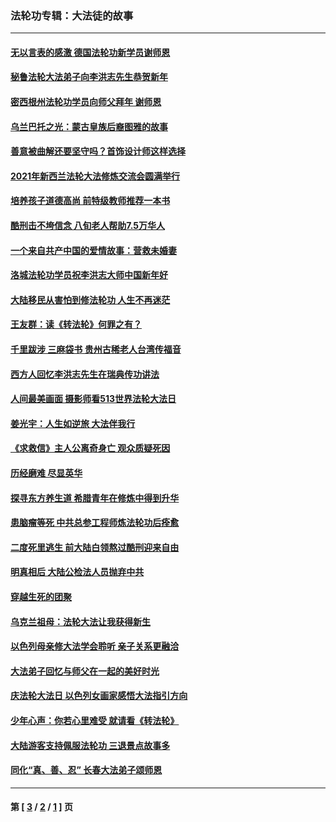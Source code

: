 ### 法轮功专辑：大法徒的故事
---
#### [无以言表的感激 德国法轮功新学员谢师恩](../../pages/nf1147481/n13543790.md?02230430) 
#### [秘鲁法轮大法弟子向李洪志先生恭贺新年](../../pages/nf1147481/n13540182.md?02230430) 
#### [密西根州法轮功学员向师父拜年 谢师恩](../../pages/nf1147481/n13538183.md?02230430) 
#### [乌兰巴托之光：蒙古皇族后裔图雅的故事](../../pages/nf1147481/n13155759.md?02230430) 
#### [善意被曲解还要坚守吗？首饰设计师这样选择](../../pages/nf1147481/n13077575.md?02230430) 
#### [2021年新西兰法轮大法修炼交流会圆满举行](../../pages/nf1147481/n13033149.md?02230430) 
#### [培养孩子道德高尚 前特级教师推荐一本书](../../pages/nf1147481/n12938640.md?02230430) 
#### [酷刑击不垮信念 八旬老人帮助7.5万华人](../../pages/nf1147481/n12880712.md?02230430) 
#### [一个来自共产中国的爱情故事：营救未婚妻](../../pages/nf1147481/n12778386.md?02230430) 
#### [洛城法轮功学员祝李洪志大师中国新年好](../../pages/nf1147481/n12724685.md?02230430) 
#### [大陆移民从害怕到修法轮功 人生不再迷茫](../../pages/nf1147481/n12414325.md?02230430) 
#### [王友群：读《转法轮》何罪之有？](../../pages/nf1147481/n12408647.md?02230430) 
#### [千里跋涉 三麻袋书 贵州古稀老人台湾传福音](../../pages/nf1147481/n12198750.md?02230430) 
#### [西方人回忆李洪志先生在瑞典传功讲法](../../pages/nf1147481/n12099607.md?02230430) 
#### [人间最美画面 摄影师看513世界法轮大法日](../../pages/nf1147481/n12094118.md?02230430) 
#### [姜光宇：人生如逆旅 大法伴我行](../../pages/nf1147481/n12088664.md?02230430) 
#### [《求救信》主人公离奇身亡 观众质疑死因](../../pages/nf1147481/n11845215.md?02230430) 
#### [历经磨难 尽显英华](../../pages/nf1147481/n11723297.md?02230430) 
#### [探寻东方养生道 希腊青年在修炼中得到升华](../../pages/nf1147481/n11494502.md?02230430) 
#### [患脑瘤等死 中共总参工程师炼法轮功后痊愈](../../pages/nf1147481/n11466682.md?02230430) 
#### [二度死里逃生 前大陆白领熬过酷刑迎来自由](../../pages/nf1147481/n11368594.md?02230430) 
#### [明真相后 大陆公检法人员抛弃中共](../../pages/nf1147481/n11358618.md?02230430) 
#### [穿越生死的团聚](../../pages/nf1147481/n11258922.md?02230430) 
#### [乌克兰祖母：法轮大法让我获得新生](../../pages/nf1147481/n11269457.md?02230430) 
#### [以色列母亲修大法学会聆听 亲子关系更融洽](../../pages/nf1147481/n11268195.md?02230430) 
#### [大法弟子回忆与师父在一起的美好时光](../../pages/nf1147481/n11267759.md?02230430) 
#### [庆法轮大法日 以色列女画家感悟大法指引方向](../../pages/nf1147481/n11267735.md?02230430) 
#### [少年心声：你若心里难受 就请看《转法轮》](../../pages/nf1147481/n11267496.md?02230430) 
#### [大陆游客支持佩服法轮功 三退景点故事多](../../pages/nf1147481/n11267378.md?02230430) 
#### [同化“真、善、忍” 长春大法弟子颂师恩](../../pages/nf1147481/n11266497.md?02230430) 

---
#### 第 [ [3](./3.md?02230430) / [2](./2.md?02230430) / [1](./1.md?02230430) ] 页
